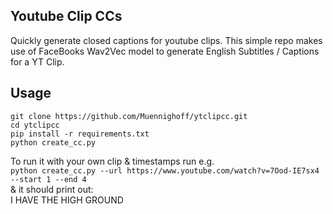 

## Youtube Clip CCs

Quickly generate closed captions for youtube clips. 
This simple repo makes use of FaceBooks Wav2Vec model to generate English Subtitles / Captions for a YT Clip.

## Usage

``git clone https://github.com/Muennighoff/ytclipcc.git`` <br>
``cd ytclipcc`` <br>
``pip install -r requirements.txt`` <br>
``python create_cc.py`` <br>

To run it with your own clip & timestamps run e.g. <br>
``python create_cc.py --url https://www.youtube.com/watch?v=7Ood-IE7sx4 --start 1 --end 4`` <br>
& it should print out: <br>
I HAVE THE HIGH GROUND 
